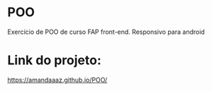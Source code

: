 # POO
Exercício de POO de curso FAP front-end. Responsivo para android

# Link do projeto:
https://amandaaaz.github.io/POO/
